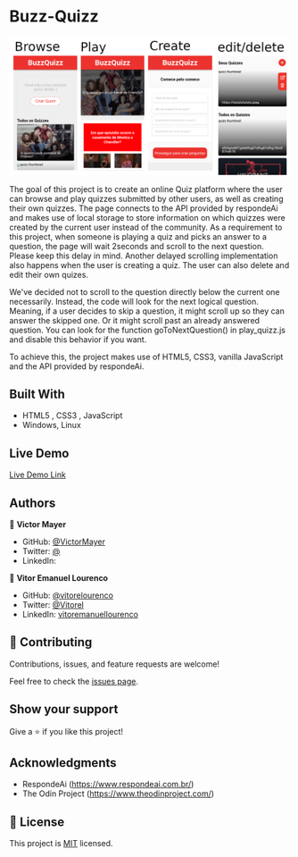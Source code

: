 # Buzz-Quizz

![screenshot](./app_screenshot.png)

The goal of this project is to create an online Quiz platform where the user can browse and play quizzes submitted by other users, as well as creating their own quizzes. The page connects to the API provided by respondeAi and makes use of local storage to store information on which quizzes were created by the current user instead of the community. As a requirement to this project, when someone is playing a quiz and picks an answer to a question, the page will wait 2seconds and scroll to the next question. Please keep this delay in mind. Another delayed scrolling implementation also happens when the user is creating a quiz. The user can also delete and edit their own quizes.

We've decided not to scroll to the question directly below the current one necessarily. Instead, the code will look for the next logical question. Meaning, if a user decides to skip a question, it might scroll up so they can answer the skipped one. Or it might scroll past an already answered question. You can look for the function goToNextQuestion() in play_quizz.js and disable this behavior if you want.

To achieve this, the project makes use of HTML5, CSS3, vanilla JavaScript and the API provided by respondeAi.

## Built With

- HTML5 , CSS3 , JavaScript
- Windows, Linux

## Live Demo

[Live Demo Link](https://vitorelourenco.github.io/buzz-quizz/)


## Authors

👤 **Victor Mayer**

- GitHub: [@VictorMayer](https://github.com/VictorMayer)
- Twitter: [@](https://twitter.com/)
- LinkedIn: [](https://www.linkedin.com/in/)

👤 **Vitor Emanuel Lourenco**

- GitHub: [@vitorelourenco](https://github.com/vitorelourenco)
- Twitter: [@Vitorel](https://twitter.com/Vitorel)
- LinkedIn: [vitoremanuellourenco](https://www.linkedin.com/in/vitoremanuellourenco/)

## 🤝 Contributing

Contributions, issues, and feature requests are welcome!

Feel free to check the [issues page](https://github.com/vitorelourenco/buzz-quizz/issues).

## Show your support

Give a ⭐️ if you like this project!

## Acknowledgments

- RespondeAi (https://www.respondeai.com.br/)
- The Odin Project (https://www.theodinproject.com/)

## 📝 License

This project is [MIT](lic.url) licensed.

